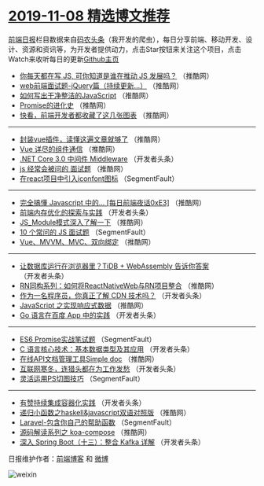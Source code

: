 # [2019-11-08 精选博文推荐](http://hao.caibaojian.com/date/2019/11/08)

[前端日报](http://caibaojian.com/c/news)栏目数据来自[码农头条](http://hao.caibaojian.com/)（我开发的爬虫），每日分享前端、移动开发、设计、资源和资讯等，为开发者提供动力，点击Star按钮来关注这个项目，点击Watch来收听每日的更新[Github主页](https://github.com/kujian/frontendDaily)
* [你每天都在写 JS, 可你知道是谁在推动 JS 发展吗？](http://hao.caibaojian.com/130453.html) （推酷网）
* [web前端面试题-jQuery篇（持续更新&#8230;）](http://hao.caibaojian.com/130460.html) （推酷网）
* [如何写出干净整洁的JavaScript](http://hao.caibaojian.com/130463.html) （推酷网）
* [Promise的进化史](http://hao.caibaojian.com/130467.html) （推酷网）
* [快看，前端开发者都收藏了这几张图表](http://hao.caibaojian.com/130439.html) （推酷网）

***
* [封装vue插件，读懂这遍文章就够了](http://hao.caibaojian.com/130451.html) （推酷网）
* [Vue 详尽的组件通信](http://hao.caibaojian.com/130441.html) （推酷网）
* [.NET Core 3.0 中间件 Middleware](http://hao.caibaojian.com/130424.html) （开发者头条）
* [js 经常会被问的 面试题](http://hao.caibaojian.com/130442.html) （推酷网）
* [在react项目中引入iconfont图标](http://hao.caibaojian.com/130395.html) （SegmentFault）

***
* [完全搞懂 Javascript 中的&#8230; [每日前端夜话0xE3]](http://hao.caibaojian.com/130458.html) （推酷网）
* [前端内存优化的探索与实践](http://hao.caibaojian.com/130407.html) （开发者头条）
* [JS_Module模式深入了解一下](http://hao.caibaojian.com/130446.html) （推酷网）
* [10 个常问的 JS 面试题](http://hao.caibaojian.com/130388.html) （SegmentFault）
* [Vue、MVVM、MVC、双向绑定](http://hao.caibaojian.com/130450.html) （推酷网）

***
* [让数据库运行在浏览器里？TiDB + WebAssembly 告诉你答案](http://hao.caibaojian.com/130422.html) （开发者头条）
* [RN同构系列：如何将ReactNativeWeb与RN项目整合](http://hao.caibaojian.com/130469.html) （推酷网）
* [作为一名程序员，你真正了解 CDN 技术吗？](http://hao.caibaojian.com/130401.html) （开发者头条）
* [JavaScript 之实现响应式数据](http://hao.caibaojian.com/130440.html) （推酷网）
* [Go 语言在百度 App 中的实践](http://hao.caibaojian.com/130412.html) （开发者头条）

***
* [ES6 Promise实战笔试题](http://hao.caibaojian.com/130391.html) （SegmentFault）
* [C 语言核心技术：基本数据类型及其应用](http://hao.caibaojian.com/130423.html) （开发者头条）
* [在线API文档管理工具Simple doc](http://hao.caibaojian.com/130471.html) （推酷网）
* [互联网寒冬，连猎头都在为工作发愁](http://hao.caibaojian.com/130402.html) （开发者头条）
* [灵活运用PS切图技巧](http://hao.caibaojian.com/130381.html) （SegmentFault）

***
* [有赞持续集成容器化实践](http://hao.caibaojian.com/130413.html) （开发者头条）
* [递归小函数之haskell&amp;javascript双语对照版](http://hao.caibaojian.com/130452.html) （推酷网）
* [Laravel-包含你自己的帮助函数](http://hao.caibaojian.com/130392.html) （SegmentFault）
* [源码解读系列之 koa-compose](http://hao.caibaojian.com/130473.html) （推酷网）
* [深入 Spring Boot（十三）：整合 Kafka 详解](http://hao.caibaojian.com/130403.html) （开发者头条）

日报维护作者：[前端博客](http://caibaojian.com/) 和 [微博](http://caibaojian.com/go/weibo)

![weixin](https://user-images.githubusercontent.com/3055447/38468989-651132ac-3b80-11e8-8e6b-15122322a9d7.png)
